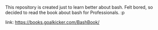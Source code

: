 This repository is created just to learn better about bash. 
Felt bored, so decided to read the book about bash for Professionals.
:p

link: https://books.goalkicker.com/BashBook/
